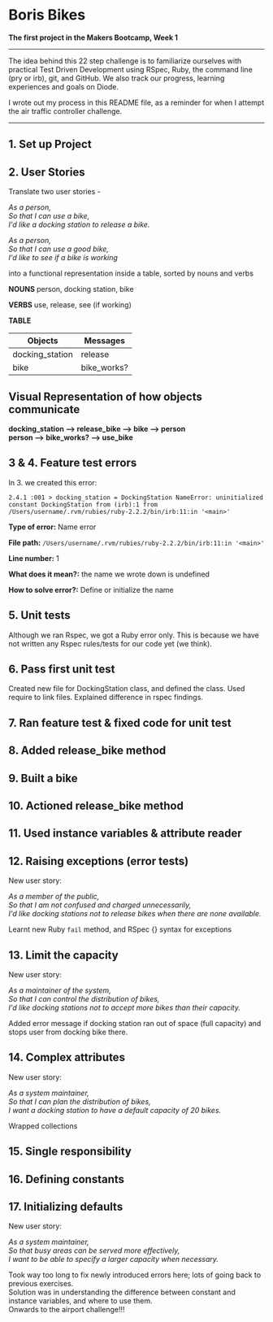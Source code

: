 # Boris Bikes

**The first project in the Makers Bootcamp, Week 1**

-------------------------

The idea behind this 22 step challenge is to familiarize ourselves with practical Test Driven Development using RSpec, Ruby, the command line (pry or irb), git, and GitHub. We also track our progress, learning experiences and goals on Diode.

I wrote out my process in this README file, as a reminder for when I attempt the air traffic controller challenge.

-----------------------------

## 1. Set up Project

## 2. User Stories

Translate two user stories -  

*As a person,  
So that I can use a bike,  
I'd like a docking station to release a bike.*    

*As a person,  
So that I can use a good bike,  
I'd like to see if a bike is working*  

into a functional representation inside a table, sorted by nouns and verbs  

**NOUNS**
person, docking station, bike

**VERBS**
use, release, see (if working)

**TABLE**

| Objects | Messages |
|---|---|
docking_station|release|
|bike|bike_works?|

## Visual Representation of how objects communicate

**docking_station --> release_bike --> bike --> person**  
**person --> bike_works? --> use_bike**

## 3 & 4. Feature test errors

In 3. we created this error:

`2.4.1 :001 > docking_station = DockingStation
  NameError: uninitialized constant DockingStation
  from (irb):1
  from /Users/username/.rvm/rubies/ruby-2.2.2/bin/irb:11:in '<main>'`
  
**Type of error:** Name error  

**File path:** `/Users/username/.rvm/rubies/ruby-2.2.2/bin/irb:11:in '<main>'`  
  
**Line number:** 1  

**What does it mean?:** the name we wrote down is undefined  

**How to solve error?:** Define or initialize the name  
  
## 5. Unit tests

Although we ran Rspec, we got a Ruby error only.
This is because we have not written any Rspec rules/tests for our code yet (we think).

## 6. Pass first unit test

Created new file for DockingStation class, and defined the class.
Used require to link files.
Explained difference in rspec findings.

## 7. Ran feature test & fixed code for unit test

## 8. Added release_bike method

## 9. Built a bike

## 10. Actioned release_bike method

## 11. Used instance variables & attribute reader

## 12. Raising exceptions (error tests)

New user story:

*As a member of the public,  
So that I am not confused and charged unnecessarily,  
I'd like docking stations not to release bikes when there are none available.*

Learnt new Ruby `fail` method, and RSpec {} syntax for exceptions

## 13. Limit the capacity

New user story:

*As a maintainer of the system,      
So that I can control the distribution of bikes,    
I'd like docking stations not to accept more bikes than their capacity.*

Added error message if docking station ran out of space (full capacity) and stops user from docking bike there.

## 14. Complex attributes

New user story:

*As a system maintainer,  
So that I can plan the distribution of bikes,  
I want a docking station to have a default   capacity of 20 bikes.*  

Wrapped collections

## 15. Single responsibility

## 16. Defining constants

## 17. Initializing defaults

New user story:

*As a system maintainer,  
So that busy areas can be served more effectively,  
I want to be able to specify a larger capacity when necessary.*

Took way too long to fix newly introduced errors here; lots of going back to previous exercises.  
 Solution was in understanding the difference between constant and instance variables, and where to use them.  
 Onwards to the airport challenge!!!
